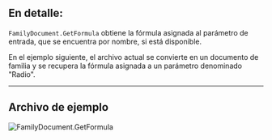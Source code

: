 ## En detalle:
`FamilyDocument.GetFormula` obtiene la fórmula asignada al parámetro de entrada, que se encuentra por nombre, si está disponible.

En el ejemplo siguiente, el archivo actual se convierte en un documento de familia y se recupera la fórmula asignada a un parámetro denominado "Radio".
___
## Archivo de ejemplo

![FamilyDocument.GetFormula](./Revit.Application.FamilyDocument.GetFormula_img.jpg)
